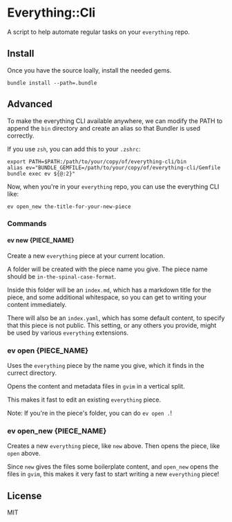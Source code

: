 # Everything::Cli

A script to help automate regular tasks on your `everything` repo.

## Install

Once you have the source loally, install the needed gems.

`bundle install --path=.bundle`

## Advanced

To make the everything CLI available anywhere, we can modify the PATH to
append the `bin` directory and create an alias so that Bundler is used
correctly.

If you use `zsh`, you can add this to your `.zshrc`:

```
export PATH=$PATH:/path/to/your/copy/of/everything-cli/bin
alias ev="BUNDLE_GEMFILE=/path/to/your/copy/of/everything-cli/Gemfile bundle exec ev ${@:2}"

```

Now, when you're in your `everything` repo, you can use the everything CLI
like:

```
ev open_new the-title-for-your-new-piece
```

### Commands

#### ev new {PIECE_NAME}

Create a new `everything` piece at your current location.

A folder will be created with the piece name you give. The piece name should
be `in-the-spinal-case-format`.

Inside this folder will be an `index.md`, which has a markdown title for the
piece, and some additional whitespace, so you can get to writing your content
immediately.

There will also be an `index.yaml`, which has some default content, to specify
that this piece is not public. This setting, or any others you provide, might
be used by various `everything` extensions.

### ev open {PIECE_NAME}

Uses the `everything` piece by the name you give, which it finds in the
currect directory.

Opens the content and metadata files in `gvim` in a vertical split.

This makes it fast to edit an existing `everything` piece.

Note: If you're in the piece's folder, you can do `ev open .`!

### ev open_new {PIECE_NAME}

Creates a new `everything` piece, like `new` above.
Then opens the piece, like `open` above.

Since `new` gives the files some boilerplate content, and `open_new` opens the
files in `gvim`, this makes it very fast to start writing a new `everything`
piece!

## License

MIT

